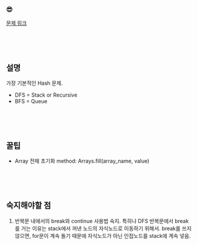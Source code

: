 

### &#128526;
[문제 링크](https://programmers.co.kr/learn/courses/30/lessons/42576)

<br>
<br>
<br>

## 설명

가장 기본적인 Hash 문제.
* DFS = Stack or Recursive
* BFS = Queue


<br>
<br>
<br>

## 꿀팁
* Array 전체 초기화 method: Arrays.fill(array_name, value)

<br>
<br>
<br>


## 숙지해야할 점
1) 반복문 내에서의 break와 continue 사용법 숙지. 특히나 DFS 반복문에서 break를 거는 이유는 stack에서 꺼낸 노드의 자식노드로 이동하기 위해서. break를 쓰지 않으면, for문이 계속 돌기 때문에 자식노드가 아닌 인접노드를 stack에 계속 넣음.

<br>
<br>
<br>
